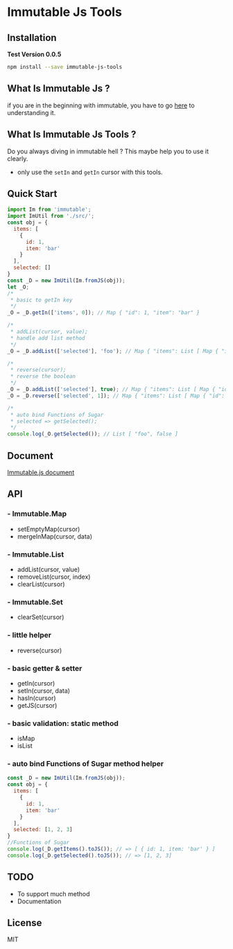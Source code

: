 # Immutable Js Tools

## Installation
**Test Version 0.0.5**

```bash
npm install --save immutable-js-tools
```

## What Is Immutable Js ?

if you are in the beginning with immutable, you have to go [here](https://facebook.github.io/immutable-js/) to understanding it.

## What Is Immutable Js Tools ?

Do you always diving in immutable hell ? This maybe help you to use it clearly.
* only use the `setIn` and `getIn` cursor with this tools.


## Quick Start
```javascript
import Im from 'immutable';
import ImUtil from './src/';
const obj = {
  items: [
    {
      id: 1,
      item: 'bar'
    }
  ],
  selected: []
}
const _D = new ImUtil(Im.fromJS(obj));
let _O;
/*
 * basic to getIn key
 */
_O = _D.getIn(['items', 0]); // Map { "id": 1, "item": "bar" }

/*
 * addList(cursor, value);
 * handle add list method
 */
_O = _D.addList(['selected'], 'foo'); // Map { "items": List [ Map { "id": 1, "item": "bar" } ], "selected": List [ "foo" ] }

/*
 * reverse(cursor);
 * reverse the boolean
 */
_O = _D.addList(['selected'], true); // Map { "items": List [ Map { "id": 1, "item": "bar" } ], "selected": List [ "foo", true ] }
_O = _D.reverse(['selected', 1]); // Map { "items": List [ Map { "id": 1, "item": "bar" } ], "selected": List [ "foo", false ] }

/*
 * auto bind Functions of Sugar
 * selected => getSelected();
 */
console.log(_O.getSelected()); // List [ "foo", false ]
```

## Document
[Immutable.js document](https://facebook.github.io/immutable-js/docs/)

## API

### - Immutable.Map
  * setEmptyMap(cursor)
  * mergeInMap(cursor, data)

### - Immutable.List
  * addList(cursor, value)
  * removeList(cursor, index)
  * clearList(cursor)

### - Immutable.Set
  * clearSet(cursor)

### - little helper
  * reverse(cursor)

### - basic getter & setter
  * getIn(cursor)
  * setIn(cursor, data)
  * hasIn(cursor)
  * getJS(cursor)

### - basic validation: static method
  * isMap
  * isList

### - auto bind Functions of Sugar method helper
```javascript
const _D = new ImUtil(Im.fromJS(obj));
const obj = {
  items: [
    {
      id: 1,
      item: 'bar'
    }
  ],
  selected: [1, 2, 3]
}
//Functions of Sugar
console.log(_D.getItems().toJS()); // => [ { id: 1, item: 'bar' } ]
console.log(_D.getSelected().toJS()); // => [1, 2, 3]
```

## TODO
* To support much method
* Documentation

## License
MIT
